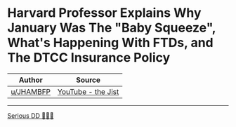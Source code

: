Harvard Professor Explains Why January Was The "Baby Squeeze", What's Happening With FTDs, and The DTCC Insurance Policy
========================================================================================================================

| Author       | Source       | 
| :-------------: |:-------------:|
|  [u/JHAMBFP](https://www.reddit.com/user/JHAMBFP/) | [YouTube - the Jist](https://www.youtube.com/watch?v=B7bBJlXPy9A) | 

---

[Serious DD 👨‍🔬🔬](https://www.reddit.com/r/Superstonk/search?q=flair_name%3A%22Serious%20DD%20%F0%9F%91%A8%E2%80%8D%F0%9F%94%AC%F0%9F%94%AC%22&restrict_sr=1)

